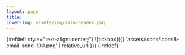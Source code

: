 ```yaml
---
layout: page
title: 
cover-img: assets/img/main-header.png 
---
```


{:refdef: style="text-align: center;"}
![tickbox]({{ 'assets/icons/icons8-email-send-100.png' | relative_url }})
{:refdef}

<br/>
<br/>
